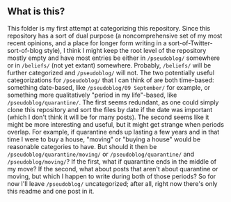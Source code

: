 ## What is this?

This folder is my first attempt at categorizing this repository.
Since this repository has a sort of dual purpose (a noncomprehensive set of my most recent opinions, and a place for longer form writing in a sort-of-Twitter-sort-of-blog style), I think I might keep the root level of the repository mostly empty and have most entries be either in `/pseudoblog/` somewhere or in `/beliefs/` (not yet extant) somewhere.
Probably, `/beliefs/` will be further categorized and `/pseudoblog/` will not.
The two potentially useful categorizations for `/pseudoblog/` that I can think of are both time-based: something date-based, like `/pseudoblog/09 September/` for example, or something more qualitatively "period in my life"-based, like `/pseudoblog/quarantine/`.
The first seems redundant, as one could simply clone this repository and sort the files by date if the date was important (which I don't think it will be for many posts).
The second seems like it might be more interesting and useful, but it might get strange when periods overlap.
For example, if quarantine ends up lasting a few years and in that time I were to buy a house, "moving" or "buying a house" would be reasonable categories to have.
But should it then be `/pseudoblog/quarantine/moving/` or `/pseudoblog/quarantine/` and `/pseudoblog/moving/`?
If the first, what if quarantine ends in the middle of my move?
If the second, what about posts that aren't about quarantine or moving, but which I happen to write during both of those periods?
So for now I'll leave `/pseudoblog/` uncategorized; after all, right now there's only this readme and one post in it.
